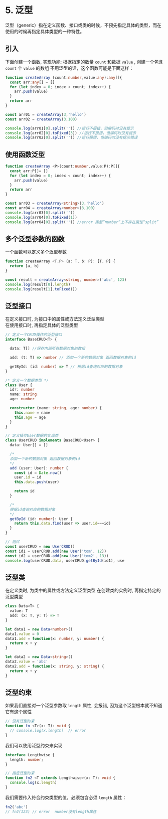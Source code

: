 # 5. 泛型

泛型（generic）指在定义函数、接口或类的时候，不预先指定具体的类型，而在使用的时候再指定具体类型的一种特性。

## 引入
下面创建一个函数, 实现功能: 根据指定的数量 `count` 和数据 `value` , 创建一个包含 `count` 个 `value` 的数组
不用泛型的话，这个函数可能是下面这样：

```typescript
function createArray (count:number,value:any):any[]{
  const arr:any[] = []
  for (let index = 0; index < count; index++) {
    arr.push(value)
  }
  return arr
}

const arr01 = createArray(3,'hello')
const arr02 = createArray(3,100)

console.log(arr01[0].split('')) //运行不报错，但编码时没有提示
console.log(arr02[0].toFixed(3)) //运行不报错，但编码时没有提示
console.log(arr02[0].split('')) //运行报错，但编码时没有提示错误 
```

## 使用函数泛型

```typescript
function createArray <P>(count:number,value:P):P[]{
  const arr:P[]= []
  for (let index = 0; index < count; index++) {
    arr.push(value)
  }
  return arr
}

const arr03 = createArray<string>(3,'hello')
const arr04 = createArray<number>(3,100)
console.log(arr03[0].split(''))
console.log(arr04[0].toFixed(1))
console.log(arr04[0].split('')) //error 类型“number”上不存在属性“split”
```

## 多个泛型参数的函数

一个函数可以定义多个泛型参数

```typescript
function createArray <T,P> (a: T, b: P): [T, P] {
  return [a, b]
}

const result = createArray<string, number>('abc', 123)
console.log(result[0].length)
console.log(result[1].toFixed())
```


## 泛型接口

在定义接口时, 为接口中的属性或方法定义泛型类型  
在使用接口时, 再指定具体的泛型类型  

```typescript
// 定义一个CRUD操作的泛型接口
interface BaseCRUD<T> {

  data: T[] //保存内部所有数据对象的数组

  add: (t: T) => number // 添加一个新的数据对象 返回数据对象的id

  getById: (id: number) => T // 根据id查询对应的数据对象
}

/* 定义一个数据类型 */
class User {
  id?: number
  name: string
  age: number

  constructor (name: string, age: number) {
    this.name = name
    this.age = age
  }
}

// 定义操作User数据的实现类
class UserCRUD implements BaseCRUD<User> {
  data: User[] = [] 

  /* 
  添加一个新的数据对象 返回数据对象的id
  */
  add (user: User): number {
    const id = Date.now()
    user.id = id
    this.data.push(user)

    return id
  } 

  /* 
  根据id查询对应的数据对象
  */
  getById (id: number): User {
    return this.data.find(user => user.id===id)
  }
}

// 测试
const userCRUD = new UserCRUD()
const id1 = userCRUD.add(new User('tom', 12))
const id2 = userCRUD.add(new User('tom2', 13))
console.log(userCRUD.data, userCRUD.getById(id1), use
```

## 泛型类

在定义类时, 为类中的属性或方法定义泛型类型
在创建类的实例时, 再指定特定的泛型类型  

```typescript
class Data<T> {
  value: T
  add: (x: T, y: T) => T
}

let data1 = new Data<number>()
data1.value = 0
data1.add = function(x: number, y: number) {
  return x + y 
}

let data2 = new Data<string>()
data2.value = 'abc'
data2.add = function(x: string, y: string) {
  return x + y 
}
```

## 泛型约束

如果我们直接对一个泛型参数取 `length` 属性, 会报错, 因为这个泛型根本就不知道它有这个属性

```typescript
// 没有泛型约束
function fn <T>(x: T): void {
  // console.log(x.length)  // error
}
```

我们可以使用泛型约束来实现

```typescript
interface Lengthwise {
  length: number;
}

// 指定泛型约束
function fn2 <T extends Lengthwise>(x: T): void {
  console.log(x.length)
}
```

我们需要传入符合约束类型的值，必须包含必须 `length` 属性：

```typescript
fn2('abc')
// fn2(123) // error  number没有length属性
```